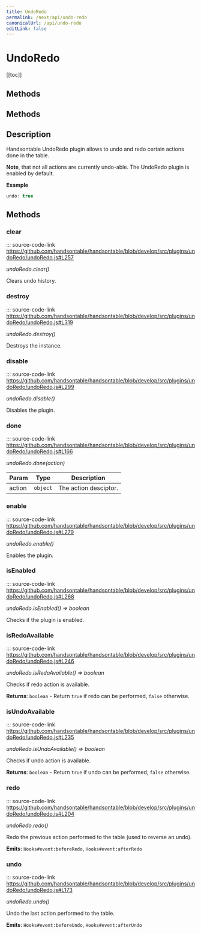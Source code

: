 ```yaml
---
title: UndoRedo
permalink: /next/api/undo-redo
canonicalUrl: /api/undo-redo
editLink: false
---
```


# UndoRedo

[[toc]]
## Methods
## Methods

## Description

Handsontable UndoRedo plugin allows to undo and redo certain actions done in the table.

__Note__, that not all actions are currently undo-able. The UndoRedo plugin is enabled by default.

**Example**  
```js
undo: true
```

## Methods

### clear
::: source-code-link https://github.com/handsontable/handsontable/blob/develop/src/plugins/undoRedo/undoRedo.js#L257


_undoRedo.clear()_

Clears undo history.



### destroy
::: source-code-link https://github.com/handsontable/handsontable/blob/develop/src/plugins/undoRedo/undoRedo.js#L319


_undoRedo.destroy()_

Destroys the instance.



### disable
::: source-code-link https://github.com/handsontable/handsontable/blob/develop/src/plugins/undoRedo/undoRedo.js#L299


_undoRedo.disable()_

Disables the plugin.



### done
::: source-code-link https://github.com/handsontable/handsontable/blob/develop/src/plugins/undoRedo/undoRedo.js#L166


_undoRedo.done(action)_


| Param | Type | Description |
| --- | --- | --- |
| action | `object` | The action desciptor. |



### enable
::: source-code-link https://github.com/handsontable/handsontable/blob/develop/src/plugins/undoRedo/undoRedo.js#L279


_undoRedo.enable()_

Enables the plugin.



### isEnabled
::: source-code-link https://github.com/handsontable/handsontable/blob/develop/src/plugins/undoRedo/undoRedo.js#L268


_undoRedo.isEnabled() ⇒ boolean_

Checks if the plugin is enabled.



### isRedoAvailable
::: source-code-link https://github.com/handsontable/handsontable/blob/develop/src/plugins/undoRedo/undoRedo.js#L246


_undoRedo.isRedoAvailable() ⇒ boolean_

Checks if redo action is available.


**Returns**: `boolean` - Return `true` if redo can be performed, `false` otherwise.  

### isUndoAvailable
::: source-code-link https://github.com/handsontable/handsontable/blob/develop/src/plugins/undoRedo/undoRedo.js#L235


_undoRedo.isUndoAvailable() ⇒ boolean_

Checks if undo action is available.


**Returns**: `boolean` - Return `true` if undo can be performed, `false` otherwise.  

### redo
::: source-code-link https://github.com/handsontable/handsontable/blob/develop/src/plugins/undoRedo/undoRedo.js#L204


_undoRedo.redo()_

Redo the previous action performed to the table (used to reverse an undo).

**Emits**: <code>Hooks#event:beforeRedo</code>, <code>Hooks#event:afterRedo</code>  


### undo
::: source-code-link https://github.com/handsontable/handsontable/blob/develop/src/plugins/undoRedo/undoRedo.js#L173


_undoRedo.undo()_

Undo the last action performed to the table.

**Emits**: <code>Hooks#event:beforeUndo</code>, <code>Hooks#event:afterUndo</code>  


